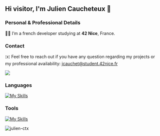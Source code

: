 ## Hi visitor, I'm Julien Caucheteux 👋

### Personal & Professional Details

👨‍💻 I’m a french developer studying at **42 Nice**, France.

### Contact

✉️ Feel free to reach out if you have any question regarding my projects or my professional availability: jcauchet@student.42nice.fr

[<img src="https://img.shields.io/badge/LinkedIn-0077B5?style=for-the-badge&logo=linkedin&logoColor=white">](https://www.linkedin.com/in/julien-caucheteux-39bba6223/)
### Languages

[![My Skills](https://skillicons.dev/icons?i=c,cpp,python,js,ts,html,css,scss)](https://skillicons.dev)

### Tools

[![My Skills](https://skillicons.dev/icons?i=django,nestjs,svelte,nginx,docker,wordpress)](https://skillicons.dev)

<p><img align="center" src="https://github-readme-streak-stats.herokuapp.com/?user=julien-ctx&theme=highcontrast" alt="julien-ctx" /></p>

